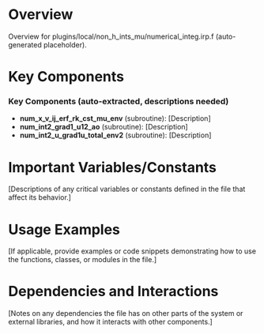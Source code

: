 # Overview

Overview for plugins/local/non_h_ints_mu/numerical_integ.irp.f (auto-generated placeholder).

# Key Components

### Key Components (auto-extracted, descriptions needed)
- **num_x_v_ij_erf_rk_cst_mu_env** (subroutine): [Description]
- **num_int2_grad1_u12_ao** (subroutine): [Description]
- **num_int2_u_grad1u_total_env2** (subroutine): [Description]

# Important Variables/Constants

[Descriptions of any critical variables or constants defined in the file that affect its behavior.]

# Usage Examples

[If applicable, provide examples or code snippets demonstrating how to use the functions, classes, or modules in the file.]

# Dependencies and Interactions

[Notes on any dependencies the file has on other parts of the system or external libraries, and how it interacts with other components.]
